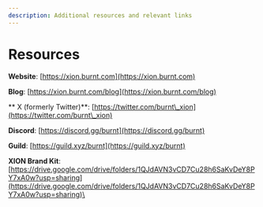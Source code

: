 ```yaml
---
description: Additional resources and relevant links
---
```


# Resources

**Website**: [https://xion.burnt.com](https://xion.burnt.com)

**Blog**: [https://xion.burnt.com/blog](https://xion.burnt.com/blog)

** X (formerly Twitter)**: [https://twitter.com/burnt\_xion](https://twitter.com/burnt\_xion)

**Discord**: [https://discord.gg/burnt](https://discord.gg/burnt)

**Guild**: [https://guild.xyz/burnt](https://guild.xyz/burnt)

**XION Brand Kit**: [https://drive.google.com/drive/folders/1QJdAVN3vCD7Cu28h6SaKvDeY8PY7xA0w?usp=sharing](https://drive.google.com/drive/folders/1QJdAVN3vCD7Cu28h6SaKvDeY8PY7xA0w?usp=sharing)\
